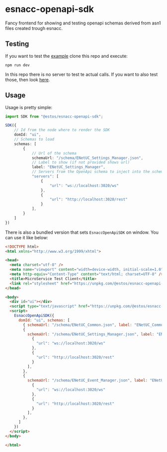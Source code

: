 # esnacc-openapi-sdk

Fancy frontend for showing and testing openapi schemas derived from asn1 files created trough esnacc.

## Testing

If you want to test the [example](/example/) clone this repo and execute:

`npm run dev`

In this repo there is no server to test te actual calls.
If you want to also test those, then look [here](https://github.com/ESTOS/esnacc/tree/main/samples/ts-microservice).

## Usage

Usage is pretty simple:

```ts
import SDK from "@estos/esnacc-openapi-sdk";

SDK({
    // Id from the node where to render the SDK
    domId: "ui", 
    // Schemas to load
    schemas: [
        {
            // Url of the schema
            schemaUrl: "/schema/ENetUC_Settings_Manager.json", 
            // Label to show (if not provided shows url)
            label: "ENetUC_Settings_Manager",
            // Servers from the OpenApi schema to inject into the schema (not needed) https://github.com/OAI/OpenAPI-Specification/blob/main/versions/3.1.0.md#serverObject
            "servers": [
                {
                    "url": "ws://localhost:3020/ws"
                },
                {
                    "url": "http://localhost:3020/rest"
                }
            ],
        }
    ] 
})
```

There is also a bundled version that sets `EsnaccOpenApiSDK` on window.
You can use it like below:

```html
<!DOCTYPE html>
<html xmlns="http://www.w3.org/1999/xhtml">

<head>
  <meta charset="utf-8" />
  <meta name="viewport" content="width=device-width, initial-scale=1.0" />
  <meta http-equiv="Content-Type" content="text/html; charset=UTF-8" />
  <title>MicroService Test Client</title>
  <link rel="stylesheet" href="https://unpkg.com/@estos/esnacc-openapi-sdk/dist/esnacc-openapi-sdk.css" />
</head>

<body>
  <div id="ui"></div>
  <script type="text/javascript" href="https://unpkg.com/@estos/esnacc-openapi-sdk/dist/bundle.js"></script>
  <script>
    EsnaccOpenApiSDK({
      domId: "ui", schemas: [
        { schemaUrl: "/schema/ENetUC_Common.json", label: "ENetUC_Common" },
        {
          schemaUrl: "/schema/ENetUC_Settings_Manager.json", label: "ENetUC_Settings_Manager", "servers": [
            {
              "url": "ws://localhost:3020/ws"
            },
            {
              "url": "http://localhost:3020/rest"
            }
          ],
        },
        {
          schemaUrl: "/schema/ENetUC_Event_Manager.json", label: "ENetUC_Event_Manager", "servers": [
            {
              "url": "ws://localhost:3020/ws"
            },
            {
              "url": "http://localhost:3020/rest"
            }
          ],
        },
      ]
    })
  </script>
</body>

</html>
```